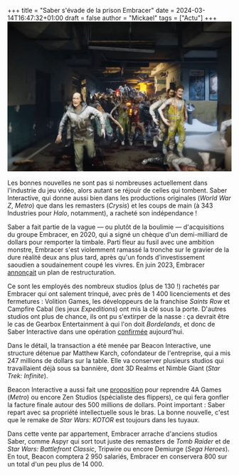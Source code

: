 +++
title = "Saber s'évade de la prison Embracer"
date = 2024-03-14T16:47:32+01:00
draft = false
author = "Mickael"
tags = ["Actu"]
+++ 
![Texte Alternative](SaberInteractive.jpg "Les salariés de Saber s'échappant des geôles d'Embracer. © Saber")

Les bonnes nouvelles ne sont pas si nombreuses actuellement dans l'industrie du jeu vidéo, alors autant se réjouir de celles qui tombent. Saber Interactive, qui donne aussi bien dans les productions originales (*World War Z*, *Metro*) que dans les remasters (*Crysis*) et les coups de main (à 343 Industries pour *Halo*, notamment), a racheté son indépendance !

Saber a fait partie de la vague — ou plutôt de la boulimie — d'acquisitions du groupe Embracer, en 2020, qui a signé un chèque d'un demi-milliard de dollars pour remporter la timbale. Parti fleur au fusil avec une ambition monstre, Embracer s'est violemment ramassé la tronche sur le gravier de la dure réalité deux ans plus tard, après qu'un fonds d'investissement saoudien a soudainement coupé les vivres. En juin 2023, Embracer [annonçait](https://www.gamesindustry.biz/embracer-announces-restructuring-program-studio-closures-expected) un plan de restructuration.

Ce sont les employés des nombreux studios (plus de 130 !) rachetés par Embracer qui ont salement trinqué, avec près de 1 400 licenciements et des fermetures : Volition Games, les développeurs de la franchise *Saints Row* et Campfire Cabal (les jeux *Expeditions*) ont mis la clé sous la porte. D'autres studios ont plus de chance, ils ont pu s'extirper de la nasse : ça devrait être le cas de Gearbox Entertainment à qui l'on doit *Bordelands*, et donc de Saber Interactive dans une opération [confirmée](https://embracer.com/releases/embracer-group-ceases-all-operations-in-russia-through-the-divestment-of-selected-assets-from-the-operative-group-saber-interactive/) aujourd'hui.

Dans le détail, la transaction a été menée par Beacon Interactive, une structure détenue par Matthew Karch, cofondateur de l'entreprise, qui a mis 247 millions de dollars sur la table. Elle va conserver plusieurs studios qui travaillaient déjà sous sa bannière, dont 3D Realms et Nimble Giant (*Star Trek: Infinite*).

Beacon Interactive a aussi fait une [proposition](https://twitter.com/jasonschreier/status/1768212177888948349) pour reprendre 4A Games (*Metro*) ou encore Zen Studios (spécialiste des flippers), ce qui fera gonfler la facture finale autour des 500 millions de dollars. Point important : Saber repart avec sa propriété intellectuelle sous le bras. La bonne nouvelle, c'est que le remake de *Star Wars: KOTOR* est toujours dans les tuyaux.

Dans cette vente par appartement, Embracer arrache d'anciens studios Saber, comme Aspyr qui sort tout juste des remasters de *Tomb Raider* et de *Star Wars: Battlefront Classic*, Tripwire ou encore Demiurge (*Sega Heroes*). En tout, Beacon comptera 2 950 salariés, Embracer en conservera 800 sur un total d'un peu plus de 14 000.